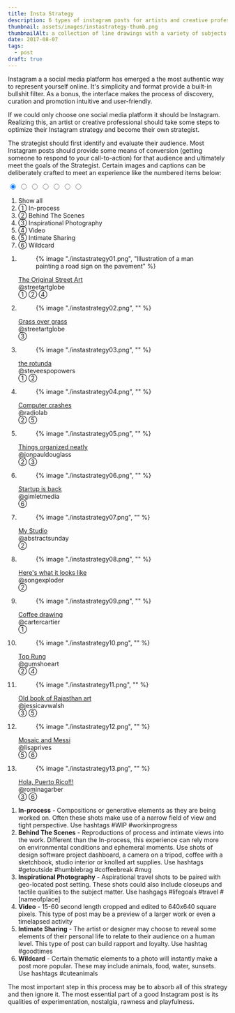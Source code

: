 ```yaml
---
title: Insta Strategy
description: 6 types of instagram posts for artists and creative professionals to promote their work
thumbnail: assets/images/instastrategy-thumb.png
thumbnailAlt: a collection of line drawings with a variety of subjects 
date: 2017-08-07
tags:
  - post
draft: true
---
```


Instagram a a social media platform has emerged a the most authentic way to represent yourself online. It's simplicity and format provide a built-in bullshit filter. As a bonus, the interface makes the process of discovery, curation and promotion intuitive and user-friendly.

If we could only choose one social media platform it should be Instagram. Realizing this, an artist or creative professional should take some steps to optimize their Instagram strategy and become their own strategist. 

The strategist should first identify and evaluate their audience. Most Instagram posts should provide some means of conversion (getting someone to respond to your call-to-action) for that audience and ultimately meet the goals of the Strategist. Certain images and captions can be deliberately crafted to meet an experience like the numbered items below:

<section>

<input type="radio" id="showAll" name="categories" value="showAll" checked>
<input type="radio" id="in-process" name="categories" value="one">
<input type="radio" id="behindTheScenes" name="categories" value="two">
<input type="radio" id="inspirationalPhotography" name="categories" value="three">
<input type="radio" id="video" name="categories" value="four">
<input type="radio" id="intimateSharing" name="categories" value="five">
<input type="radio" id="wildCard" name="categories" value="six">

<ol class="filters">
  <li><label for="showAll">Show all</label></li>
  <li><label for="in-process">① In-process</label></li>
  <li><label for="behindTheScenes">② Behind The Scenes</label></li>
  <li><label for="inspirationalPhotography">③ Inspirational Photography</label></li>
  <li><label for="video">④ Video</label></li>
  <li><label for="intimateSharing">⑤ Intimate Sharing</label></li>
  <li><label for="wildCard">⑥ Wildcard</label></li>
</ol>

<ol class="filter-grid">
  <li class="filter-grid-item" data-category="one two four">
    <article>
      <figure>
        {% image "./instastrategy01.png", "Illustration of a man painting a road sign on the pavement" %}
      </figure>
      <a href="https://www.instagram.com/p/BH-DNimDk1f/">The Original Street Art</a><br>
      @streetartglobe<br>
      ① ② ④
    </article>
  </li>
  <li class="filter-grid-item" data-category="three">
    <article>
      <figure>
        {% image "./instastrategy02.png", "" %}
      </figure>
      <a href="https://www.instagram.com/p/r3NZbqku1v/">Grass over grass</a><br>
      @streetartglobe<br>
      ③
    </article>
  </li>
  <li class="filter-grid-item" data-category="one two">
    <article>
      <figure>
        {% image "./instastrategy03.png", "" %}
      </figure>
      <a href="https://www.instagram.com/p/BEgTWZXLCgq/">the rotunda</a><br> 
      @steveespopowers<br>
      ① ②
    </article>
  </li>
  <li class="filter-grid-item" data-category="two five">
    <article>
      <figure>
        {% image "./instastrategy04.png", "" %}
      </figure>
      <a href="https://www.instagram.com/p/r7sabgDW75/">Computer crashes</a><br> @radiolab<br>
      ② ⑤
    </article>
  </li>
  <li class="filter-grid-item" data-category="two three">
    <article>
      <figure>
        {% image "./instastrategy05.png", "" %}
      </figure>
      <a href="https://www.instagram.com/p/vO4AeMH9eu/">Things organized neatly</a><br> 
      @jonpauldouglass<br>
      ② ③
    </article>
  </li>
  <li class="filter-grid-item" data-category="six">
    <article>
      <figure>
        {% image "./instastrategy06.png", "" %}
      </figure>
      <a href="https://www.instagram.com/p/BE1WLhZAhZY/">Startup is back</a><br> 
      @gimletmedia<br>
      ⑥
    </article>
  </li>
  <li class="filter-grid-item" data-category="two">
    <article>
      <figure>
        {% image "./instastrategy07.png", "" %}
      </figure>
      <a href="https://www.instagram.com/p/3dvkpiAmk2/">My Studio</a><br> 
      @abstractsunday<br>
      ②
    </article>
  </li>
  <li class="filter-grid-item" data-category="two">
    <article>
      <figure>
        {% image "./instastrategy08.png", "" %}
      </figure>
      <a href="https://www.instagram.com/p/-cy30jSJRL/">Here's what it looks like</a><br> 
      @songexploder<br>
      ②
    </article>
  </li>
  <li class="filter-grid-item" data-category="one">
    <article>
      <figure>
        {% image "./instastrategy09.png", "" %}
      </figure>
      <a href="https://www.instagram.com/p/BC3ef6mteo7/">Coffee drawing</a><br> @cartercartier<br>①
    </article>
  </li>
  <li class="filter-grid-item" data-category="two four">
    <article>
      <figure>
        {% image "./instastrategy10.png", "" %}
      </figure>
      <a href="https://www.instagram.com/p/BHFwBRHj3kB/">Top Rung</a><br> @gumshoeart<br>② ④
    </article>
  </li>
  <li class="filter-grid-item" data-category="three five">
    <article>
      <figure>
        {% image "./instastrategy11.png", "" %}
      </figure>
      <a href="https://www.instagram.com/p/7ugqWJlokx/">Old book of Rajasthan art</a><br> @jessicavwalsh<br>③ ⑤
    </article>
  </li>
  <li class="filter-grid-item" data-category="five six">
    <article>
      <figure>
        {% image "./instastrategy12.png", "" %}
      </figure>
      <a href="https://www.instagram.com/p/BHV3mXnD-GO/">Mosaic and Messi</a><br> @lisaprives<br>⑤ ⑥
    </article>
  </li>
  <li class="filter-grid-item" data-category="three six">
    <article>
      <figure>
        {% image "./instastrategy13.png", "" %}
      </figure>
      <a href="https://www.instagram.com/p/BH14-PBAYE-/">Hola, Puerto Rico!!!</a><br> @rominagarber<br>③ ⑥
    </article>
  </li>
</ol>

</section>

<section>

1. **In-process** - Compositions or generative elements as they are being worked on. Often these shots make use of a narrow field of view and tight perspective. Use hashtags #WIP #workinprogress
2. **Behind The Scenes** - Reproductions of process and intimate views into the work. Different than the In-process, this experience can rely more on environmental conditions and ephemeral moments. Use shots of design software project dashboard, a camera on a tripod, coffee with a sketchbook, studio interior or knolled art supplies. Use hashtags #getoutside #humblebrag #coffeebreak #mug
3. **Inspirational Photography** - Aspirational travel shots to be paired with geo-located post setting. These shots could also include closeups and tactile qualities to the subject matter. Use hashgags #lifegoals #travel #[nameofplace]
4. **Video** - 15-60 second length cropped and edited to 640x640 square pixels. This type of post may be a preview of a larger work or even a timelapsed activity
5. **Intimate Sharing** - The artist or designer may choose to reveal some elements of their personal life to relate to their audience on a human level. This type of post can build rapport and loyalty. Use hashtag #goodtimes
6. **Wildcard** - Certain thematic elements to a photo will instantly make a post more popular. These may include animals, food, water, sunsets. Use hashtags #cuteanimals

The most important step in this process may be to absorb all of this strategy and then ignore it. The most essential part of a good Instagram post is its qualities of experimentation, nostalgia, rawness and playfulness.

</section>